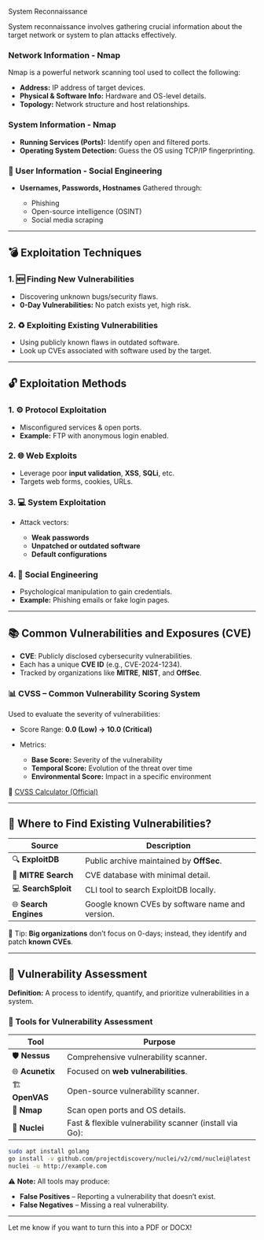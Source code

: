 System Reconnaissance

System reconnaissance involves gathering crucial information about the target network or system to plan attacks effectively.

###  Network Information - Nmap

Nmap is a powerful network scanning tool used to collect the following:

* **Address:** IP address of target devices.
* **Physical & Software Info:** Hardware and OS-level details.
* **Topology:** Network structure and host relationships.

### System Information - Nmap

* **Running Services (Ports):** Identify open and filtered ports.
* **Operating System Detection:** Guess the OS using TCP/IP fingerprinting.

### 👤 User Information - Social Engineering

* **Usernames, Passwords, Hostnames**
  Gathered through:

  * Phishing
  * Open-source intelligence (OSINT)
  * Social media scraping

---

## 💣 Exploitation Techniques

### 1. 🆕 Finding New Vulnerabilities

* Discovering unknown bugs/security flaws.
* **0-Day Vulnerabilities:** No patch exists yet, high risk.

### 2. ♻️ Exploiting Existing Vulnerabilities

* Using publicly known flaws in outdated software.
* Look up CVEs associated with software used by the target.

---

## 🔓 Exploitation Methods

### 1. ⚙️ Protocol Exploitation

* Misconfigured services & open ports.
* **Example:** FTP with anonymous login enabled.

### 2. 🌐 Web Exploits

* Leverage poor **input validation**, **XSS**, **SQLi**, etc.
* Targets web forms, cookies, URLs.

### 3. 💻 System Exploitation

* Attack vectors:

  * **Weak passwords**
  * **Unpatched or outdated software**
  * **Default configurations**

### 4. 🧠 Social Engineering

* Psychological manipulation to gain credentials.
* **Example:** Phishing emails or fake login pages.

---

## 📚 Common Vulnerabilities and Exposures (CVE)

* **CVE**: Publicly disclosed cybersecurity vulnerabilities.
* Each has a unique **CVE ID** (e.g., CVE-2024-1234).
* Tracked by organizations like **MITRE**, **NIST**, and **OffSec**.

### 📊 CVSS – Common Vulnerability Scoring System

Used to evaluate the severity of vulnerabilities:

* Score Range: **0.0 (Low) → 10.0 (Critical)**
* Metrics:

  * **Base Score:** Severity of the vulnerability
  * **Temporal Score:** Evolution of the threat over time
  * **Environmental Score:** Impact in a specific environment

🔗 [CVSS Calculator (Official)](https://www.first.org/cvss/calculator)

---

## 🔎 Where to Find Existing Vulnerabilities?

| Source                | Description                                     |
| --------------------- | ----------------------------------------------- |
| 🔍 **ExploitDB**      | Public archive maintained by **OffSec**.        |
| 🧠 **MITRE Search**   | CVE database with minimal detail.               |
| 💻 **SearchSploit**   | CLI tool to search ExploitDB locally.           |
| 🌐 **Search Engines** | Google known CVEs by software name and version. |

📝 Tip: **Big organizations** don’t focus on 0-days; instead, they identify and patch **known CVEs**.

---

## 🧪 Vulnerability Assessment

**Definition:**
A process to identify, quantify, and prioritize vulnerabilities in a system.

### 🧰 Tools for Vulnerability Assessment

| Tool            | Purpose                                                 |
| --------------- | ------------------------------------------------------- |
| 🛡️ **Nessus**  | Comprehensive vulnerability scanner.                    |
| 🌐 **Acunetix** | Focused on **web vulnerabilities**.                     |
| 🏗️ **OpenVAS** | Open-source vulnerability scanner.                      |
| 📡 **Nmap**     | Scan open ports and OS details.                         |
| 🚀 **Nuclei**   | Fast & flexible vulnerability scanner (install via Go): |

```bash
sudo apt install golang  
go install -v github.com/projectdiscovery/nuclei/v2/cmd/nuclei@latest  
nuclei -u http://example.com
```

⚠️ **Note:** All tools may produce:

* **False Positives** – Reporting a vulnerability that doesn’t exist.
* **False Negatives** – Missing a real vulnerability.

---

Let me know if you want to turn this into a PDF or DOCX!
